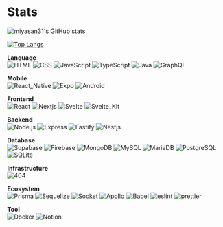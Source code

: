 # Stats

![miyasan31's GitHub stats](https://github-readme-stats.vercel.app/api?username=miyasan31&hide_title=true&count_private=true&theme=nightowl&show_icons=true")

[![Top Langs](https://github-readme-stats.vercel.app/api/top-langs/?username=miyasan31&hide_title=true&layout=compact&hide=html,CSS,Objective-C,Dockerfile,Ruby,Starlark,Shell&theme=nightowl)](https://github.com/anuraghazra/github-readme-stats)

**Language**  
![HTML](https://img.shields.io/badge/HTML-021627?style=for-the-badge&logo=html5&logoColor=E34F26)
![CSS](https://img.shields.io/badge/CSS-021627?style=for-the-badge&logo=css3&logoColor=1572B6)
![JavaScript](https://img.shields.io/badge/JavaScript-021627?style=for-the-badge&logo=javascript&logoColor=F7DF1E)
![TypeScript](https://img.shields.io/badge/TypeScript-021627?style=for-the-badge&logo=typescript&logoColor=007ACC)
![Java](https://img.shields.io/badge/Java-021627?style=for-the-badge&logo=java&logoColor=red)
![GraphQl](https://img.shields.io/badge/GraphQl-021627?style=for-the-badge&logo=graphql&logoColor=E10098)

**Mobile**  
![React_Native](https://img.shields.io/badge/React_Native-021627?style=for-the-badge&logo=react&logoColor=61DAFB)
![Expo](https://img.shields.io/badge/Expo-021627?style=for-the-badge&logo=expo&logoColor=white)
![Android](https://img.shields.io/badge/Android-021627?style=for-the-badge&logo=android-studio&logoColor=3DDC84)

**Frontend**  
![React](https://img.shields.io/badge/React-021627?style=for-the-badge&logo=react&logoColor=61DAFB)
![Nextjs](https://img.shields.io/badge/Nextjs-021627?style=for-the-badge&logo=nextdotjs&logoColor=white)
![Svelte](https://img.shields.io/badge/Svelte-021627?style=for-the-badge&logo=svelte&logoColor=FF3E00)
![Svelte_Kit](https://img.shields.io/badge/Svelte_Kit-021627?style=for-the-badge&logo=svelte&logoColor=A2A2A2)

**Backend**  
![Node.js](https://img.shields.io/badge/Node.js-021627?style=for-the-badge&logo=nodedotjs&logoColor=339933)
![Express](https://img.shields.io/badge/Express-021627?style=for-the-badge&logo=express&logoColor=white)
![Fastify](https://img.shields.io/badge/Fastify-021627?style=for-the-badge&logo=fastify&logoColor=white)
![Nestjs](https://img.shields.io/badge/Nestjs-021627?style=for-the-badge&logo=nestjs&logoColor=E0234E)

**Database**  
![Supabase](https://img.shields.io/badge/Supabase-021627?style=for-the-badge&logo=supabase&logoColor=24B47E)
![Firebase](https://img.shields.io/badge/firebase-021627?style=for-the-badge&logo=firebase&logoColor=ffca28)
![MongoDB](https://img.shields.io/badge/MongoDB-021627?style=for-the-badge&logo=mongodb&logoColor=13AA52)
![MySQL](https://img.shields.io/badge/MySQL-021627?style=for-the-badge&logo=mysql&logoColor=005C84)
![MariaDB](https://img.shields.io/badge/MariaDB-021627?style=for-the-badge&logo=mariadb&logoColor=003545)
![PostgreSQL](https://img.shields.io/badge/PostgreSQL-021627?style=for-the-badge&logo=postgresql&logoColor=316192)
![SQLite](https://img.shields.io/badge/SQLite-021627?style=for-the-badge&logo=sqlite&logoColor=07405E)

**Infrastructure**  
![404](https://img.shields.io/badge/404_NOT_FOUND-red?style=for-the-badge)

**Ecosystem**  
![Prisma](https://img.shields.io/badge/Prisma-021627?style=for-the-badge&logo=Prisma&logoColor=white)
![Sequelize](https://img.shields.io/badge/Sequelize-021627?style=for-the-badge&logo=Sequelize&logoColor=52B0E7)
![Socket](https://img.shields.io/badge/Socket.io-021627?&style=for-the-badge&logo=Socket.io&logoColor=white)
![Apollo](https://img.shields.io/badge/Apollo%20GraphQL-021627?&style=for-the-badge&logo=Apollo%20GraphQL&logoColor=311C87)
![Babel](https://img.shields.io/badge/Babel-021627?style=for-the-badge&logo=babel&logoColor=F9DC3E)
![eslint](https://img.shields.io/badge/eslint-021627?style=for-the-badge&logo=eslint&logoColor=3A33D1)
![prettier](https://img.shields.io/badge/prettier-021627?style=for-the-badge&logo=prettier&logoColor=F7BA3E)

**Tool**  
![Docker](https://img.shields.io/badge/Docker-021627?style=for-the-badge&logo=docker&logoColor=2CA5E0)
![Notion](https://img.shields.io/badge/Notion-021627?style=for-the-badge&logo=notion&logoColor=white)

<!-- ![Tailwind_CSS](https://img.shields.io/badge/Tailwind_CSS-021627?style=for-the-badge&logo=tailwind-css&logoColor=38B2AC)
![Chakra](https://img.shields.io/badge/Chakra--UI-021627?style=for-the-badge&logo=chakra-ui&logoColor=319795)
![Material](https://img.shields.io/badge/Material--UI-021627?style=for-the-badge&logo=material-ui&logoColor=0081CB) -->

<!-- ------------------------------------------------- -->

<!-- **lang**
![JavaScript](https://img.shields.io/badge/javascript-%23323330.svg?style=for-the-badge&logo=javascript&logoColor=%23F7DF1E)
![TypeScript](https://img.shields.io/badge/typescript-%23007ACC.svg?style=for-the-badge&logo=typescript&logoColor=white)
![GraphQL](https://img.shields.io/badge/-GraphQL-E10098?style=for-the-badge&logo=graphql&logoColor=white)
![Java](https://img.shields.io/badge/java-%23ED8B00.svg?style=for-the-badge&logo=java&logoColor=white)


**frontend**
![React](https://img.shields.io/badge/react-%2320232a.svg?style=for-the-badge&logo=react&logoColor=%2361DAFB)
![Next JS](https://img.shields.io/badge/Next-black?style=for-the-badge&logo=next.js&logoColor=white)
![Svelte](https://img.shields.io/badge/svelte-%23f1413d.svg?style=for-the-badge&logo=svelte&logoColor=white)

**backend**
![NodeJS](https://img.shields.io/badge/node.js-6DA55F?style=for-the-badge&logo=node.js&logoColor=white)
![Express.js](https://img.shields.io/badge/express.js-%23404d59.svg?style=for-the-badge&logo=express&logoColor=%2361DAFB)
![Fastify](https://img.shields.io/badge/fastify-%23000000.svg?style=for-the-badge&logo=fastify&logoColor=white)

**mobile**
![React Native](https://img.shields.io/badge/react_native-%2320232a.svg?style=for-the-badge&logo=react&logoColor=%2361DAFB)
![Expo](https://img.shields.io/badge/expo-1C1E24?style=for-the-badge&logo=expo&logoColor=#D04A37)


**ecosystem**
![TailwindCSS](https://img.shields.io/badge/tailwindcss-%2338B2AC.svg?style=for-the-badge&logo=tailwind-css&logoColor=white)
![MUI](https://img.shields.io/badge/MUI-%230081CB.svg?style=for-the-badge&logo=material-ui&logoColor=white)
![Chakra](https://img.shields.io/badge/chakra-%234ED1C5.svg?style=for-the-badge&logo=chakraui&logoColor=white)
![Prisma](https://img.shields.io/badge/Prisma-3982CE?style=for-the-badge&logo=Prisma&logoColor=white)
![Sequelize](https://img.shields.io/badge/Sequelize-52B0E7?style=for-the-badge&logo=Sequelize&logoColor=white)
![Socket.io](https://img.shields.io/badge/Socket.io-black?style=for-the-badge&logo=socket.io&badgeColor=010101)
![Apollo-GraphQL](https://img.shields.io/badge/-ApolloGraphQL-311C87?style=for-the-badge&logo=apollo-graphql)
![ESLint](https://img.shields.io/badge/ESLint-4B3263?style=for-the-badge&logo=eslint&logoColor=white)
![Babel](https://img.shields.io/badge/Babel-F9DC3e?style=for-the-badge&logo=babel&logoColor=black)

**db**
![Firebase](https://img.shields.io/badge/firebase-%23039BE5.svg?style=for-the-badge&logo=firebase)
![Supabase](https://img.shields.io/badge/Supabase-3ECF8E?style=for-the-badge&logo=supabase&logoColor=white)
![MariaDB](https://img.shields.io/badge/MariaDB-003545?style=for-the-badge&logo=mariadb&logoColor=white)
![MongoDB](https://img.shields.io/badge/MongoDB-%234ea94b.svg?style=for-the-badge&logo=mongodb&logoColor=white)
![MySQL](https://img.shields.io/badge/mysql-%2300f.svg?style=for-the-badge&logo=mysql&logoColor=white)
![Postgres](https://img.shields.io/badge/postgres-%23316192.svg?style=for-the-badge&logo=postgresql&logoColor=white)
![SQLite](https://img.shields.io/badge/sqlite-%2307405e.svg?style=for-the-badge&logo=sqlite&logoColor=white)

**tool**
![Docker](https://img.shields.io/badge/docker-%230db7ed.svg?style=for-the-badge&logo=docker&logoColor=white)
![Postman](https://img.shields.io/badge/Postman-FF6C37?style=for-the-badge&logo=postman&logoColor=white)
![Notion](https://img.shields.io/badge/Notion-%23000000.svg?style=for-the-badge&logo=notion&logoColor=white)
![Jira](https://img.shields.io/badge/jira-%230A0FFF.svg?style=for-the-badge&logo=jira&logoColor=white)
![Figma](https://img.shields.io/badge/figma-%23F24E1E.svg?style=for-the-badge&logo=figma&logoColor=white)
![Adobe After Effects](https://img.shields.io/badge/Adobe%20After%20Effects-9999FF.svg?style=for-the-badge&logo=Adobe%20After%20Effects&logoColor=white)
![Adobe Photoshop](https://img.shields.io/badge/adobephotoshop-%2331A8FF.svg?style=for-the-badge&logo=adobephotoshop&logoColor=white)
![Adobe Premiere Pro](https://img.shields.io/badge/Adobe%20Premiere%20Pro-9999FF.svg?style=for-the-badge&logo=Adobe%20Premiere%20Pro&logoColor=white) -->

<!-- <a target="_blank" rel="noopener noreferrer" href="https://camo.githubusercontent.com/a983e42375aa7c053efac5f4b959e3b1b84d9f68fd7ad715d1b26b11a7d1f75e/68747470733a2f2f696d672e736869656c64732e696f2f7374617469632f76313f6c6162656c3d4f53266d6573736167653d4d61634f53267374796c653d666c6174266c6f676f3d4170706c65266c6162656c436f6c6f723d32323237324526636f6c6f723d333136646361"><img src="https://camo.githubusercontent.com/a983e42375aa7c053efac5f4b959e3b1b84d9f68fd7ad715d1b26b11a7d1f75e/68747470733a2f2f696d672e736869656c64732e696f2f7374617469632f76313f6c6162656c3d4f53266d6573736167653d4d61634f53267374796c653d666c6174266c6f676f3d4170706c65266c6162656c436f6c6f723d32323237324526636f6c6f723d333136646361" alt="" data-canonical-src="https://img.shields.io/static/v1?label=OS&amp;message=MacOS&amp;style=flat&amp;logo=Apple&amp;labelColor=22272E&amp;color=316dca" style="max-width: 100%;"></a> <a target="_blank" rel="noopener noreferrer" href="https://camo.githubusercontent.com/4c73eaf935be0323db23199c3ca5c39500fa418d697cb9cf58b1649e628984c8/68747470733a2f2f696d672e736869656c64732e696f2f7374617469632f76313f6c6162656c3d456469746f72266d6573736167653d5653436f6465267374796c653d666c6174266c6f676f3d76697375616c2d73747564696f2d636f6465266c6162656c436f6c6f723d32323237324526636f6c6f723d333136646361"><img src="https://camo.githubusercontent.com/4c73eaf935be0323db23199c3ca5c39500fa418d697cb9cf58b1649e628984c8/68747470733a2f2f696d672e736869656c64732e696f2f7374617469632f76313f6c6162656c3d456469746f72266d6573736167653d5653436f6465267374796c653d666c6174266c6f676f3d76697375616c2d73747564696f2d636f6465266c6162656c436f6c6f723d32323237324526636f6c6f723d333136646361" alt="" data-canonical-src="https://img.shields.io/static/v1?label=Editor&amp;message=VSCode&amp;style=flat&amp;logo=visual-studio-code&amp;labelColor=22272E&amp;color=316dca" style="max-width: 100%;"></a> <a target="_blank" rel="noopener noreferrer" href="https://camo.githubusercontent.com/caf45e4ea9e5a88992224b0c172de7d76e959cffb7f4b35fb05cf599a1c2348c/68747470733a2f2f696d672e736869656c64732e696f2f7374617469632f76313f6c6162656c3d4c616e6775616765266d6573736167653d4a617661736372697074267374796c653d666c6174266c6f676f3d6a617661736372697074266c6162656c436f6c6f723d32323237324526636f6c6f723d333136646361"><img src="https://camo.githubusercontent.com/caf45e4ea9e5a88992224b0c172de7d76e959cffb7f4b35fb05cf599a1c2348c/68747470733a2f2f696d672e736869656c64732e696f2f7374617469632f76313f6c6162656c3d4c616e6775616765266d6573736167653d4a617661736372697074267374796c653d666c6174266c6f676f3d6a617661736372697074266c6162656c436f6c6f723d32323237324526636f6c6f723d333136646361" alt="" data-canonical-src="https://img.shields.io/static/v1?label=Language&amp;message=Javascript&amp;style=flat&amp;logo=javascript&amp;labelColor=22272E&amp;color=316dca" style="max-width: 100%;"></a>
<a target="_blank" rel="noopener noreferrer" href="https://camo.githubusercontent.com/dc3924af63ebd97bb60e403f75d0d9787db03f3e5d8e0a6b65ca4d6f330939c1/68747470733a2f2f696d672e736869656c64732e696f2f7374617469632f76313f6c6162656c3d4c616e6775616765266d6573736167653d54797065736372697074267374796c653d666c6174266c6f676f3d74797065736372697074266c6162656c436f6c6f723d32323237324526636f6c6f723d333136646361"><img src="https://camo.githubusercontent.com/dc3924af63ebd97bb60e403f75d0d9787db03f3e5d8e0a6b65ca4d6f330939c1/68747470733a2f2f696d672e736869656c64732e696f2f7374617469632f76313f6c6162656c3d4c616e6775616765266d6573736167653d54797065736372697074267374796c653d666c6174266c6f676f3d74797065736372697074266c6162656c436f6c6f723d32323237324526636f6c6f723d333136646361" alt="" data-canonical-src="https://img.shields.io/static/v1?label=Language&amp;message=Typescript&amp;style=flat&amp;logo=typescript&amp;labelColor=22272E&amp;color=316dca" style="max-width: 100%;"></a>
<a target="_blank" rel="noopener noreferrer" href="https://camo.githubusercontent.com/7c6862ee2eec6181685228b3e2a454d46f6e697b65d24436a5f705b7125ebc3b/68747470733a2f2f696d672e736869656c64732e696f2f7374617469632f76313f6c6162656c3d4c616e6775616765266d6573736167653d4a617661267374796c653d666c6174266c6f676f3d6a617661266c6162656c436f6c6f723d32323237324526636f6c6f723d333136646361"><img src="https://camo.githubusercontent.com/7c6862ee2eec6181685228b3e2a454d46f6e697b65d24436a5f705b7125ebc3b/68747470733a2f2f696d672e736869656c64732e696f2f7374617469632f76313f6c6162656c3d4c616e6775616765266d6573736167653d4a617661267374796c653d666c6174266c6f676f3d6a617661266c6162656c436f6c6f723d32323237324526636f6c6f723d333136646361" alt="" data-canonical-src="https://img.shields.io/static/v1?label=Language&amp;message=Java&amp;style=flat&amp;logo=java&amp;labelColor=22272E&amp;color=316dca" style="max-width: 100%;"></a> <a target="_blank" rel="noopener noreferrer" href="https://camo.githubusercontent.com/d70a9bed5186258dc073b678b499f61b1a0cb4baa20287be96fc2d7a206ba0e2/68747470733a2f2f696d672e736869656c64732e696f2f7374617469632f76313f6c6162656c3d4c696272617279266d6573736167653d5265616374267374796c653d666c6174266c6f676f3d7265616374266c6162656c436f6c6f723d32323237324526636f6c6f723d333136646361"><img src="https://camo.githubusercontent.com/d70a9bed5186258dc073b678b499f61b1a0cb4baa20287be96fc2d7a206ba0e2/68747470733a2f2f696d672e736869656c64732e696f2f7374617469632f76313f6c6162656c3d4c696272617279266d6573736167653d5265616374267374796c653d666c6174266c6f676f3d7265616374266c6162656c436f6c6f723d32323237324526636f6c6f723d333136646361" alt="" data-canonical-src="https://img.shields.io/static/v1?label=Library&amp;message=React&amp;style=flat&amp;logo=react&amp;labelColor=22272E&amp;color=316dca" style="max-width: 100%;"></a> <a target="_blank" rel="noopener noreferrer" href="https://camo.githubusercontent.com/3e1bfd1d46354df6045ebda71e97ec6f9acfae4e1284464b93b3a74c5bef63c1/68747470733a2f2f696d672e736869656c64732e696f2f7374617469632f76313f6c6162656c3d4c696272617279266d6573736167653d4e6f64656a73267374796c653d666c6174266c6f676f3d6e6f64652e6a73266c6162656c436f6c6f723d32323237324526636f6c6f723d333136646361"><img src="https://camo.githubusercontent.com/3e1bfd1d46354df6045ebda71e97ec6f9acfae4e1284464b93b3a74c5bef63c1/68747470733a2f2f696d672e736869656c64732e696f2f7374617469632f76313f6c6162656c3d4c696272617279266d6573736167653d4e6f64656a73267374796c653d666c6174266c6f676f3d6e6f64652e6a73266c6162656c436f6c6f723d32323237324526636f6c6f723d333136646361" alt="" data-canonical-src="https://img.shields.io/static/v1?label=Library&amp;message=Nodejs&amp;style=flat&amp;logo=node.js&amp;labelColor=22272E&amp;color=316dca" style="max-width: 100%;"></a> <a target="_blank" rel="noopener noreferrer" href="https://camo.githubusercontent.com/c28dbfaa136f167940ff2e1c4c39f04b5d560a40ebdb6d56dd401042567b8231/68747470733a2f2f696d672e736869656c64732e696f2f7374617469632f76313f6c6162656c3d4c696272617279266d6573736167653d4578706f267374796c653d666c6174266c6f676f3d6578706f266c6162656c436f6c6f723d32323237324526636f6c6f723d333136646361"><img src="https://camo.githubusercontent.com/c28dbfaa136f167940ff2e1c4c39f04b5d560a40ebdb6d56dd401042567b8231/68747470733a2f2f696d672e736869656c64732e696f2f7374617469632f76313f6c6162656c3d4c696272617279266d6573736167653d4578706f267374796c653d666c6174266c6f676f3d6578706f266c6162656c436f6c6f723d32323237324526636f6c6f723d333136646361" alt="" data-canonical-src="https://img.shields.io/static/v1?label=Library&amp;message=Expo&amp;style=flat&amp;logo=expo&amp;labelColor=22272E&amp;color=316dca" style="max-width: 100%;"></a> <a target="_blank" rel="noopener noreferrer" href="https://camo.githubusercontent.com/e959a6c8714ed9fd921af8bdb4aba743873818ea16e4272b4a757199bd1f33b2/68747470733a2f2f696d672e736869656c64732e696f2f7374617469632f76313f6c6162656c3d4c696272617279266d6573736167653d4e6578742e6a73267374796c653d666c6174266c6f676f3d6e6578742e6a73266c6162656c436f6c6f723d32323237324526636f6c6f723d333136646361"><img src="https://camo.githubusercontent.com/e959a6c8714ed9fd921af8bdb4aba743873818ea16e4272b4a757199bd1f33b2/68747470733a2f2f696d672e736869656c64732e696f2f7374617469632f76313f6c6162656c3d4c696272617279266d6573736167653d4e6578742e6a73267374796c653d666c6174266c6f676f3d6e6578742e6a73266c6162656c436f6c6f723d32323237324526636f6c6f723d333136646361" alt="" data-canonical-src="https://img.shields.io/static/v1?label=Library&amp;message=Next.js&amp;style=flat&amp;logo=next.js&amp;labelColor=22272E&amp;color=316dca" style="max-width: 100%;"></a> <a target="_blank" rel="noopener noreferrer" href="https://camo.githubusercontent.com/47b3b69ab32a37e02542c0027074d99ba745876157e014c60c56ef2d366912fe/68747470733a2f2f696d672e736869656c64732e696f2f7374617469632f76313f6c6162656c3d546f6f6c266d6573736167653d446f636b6572267374796c653d666c6174266c6f676f3d646f636b6572266c6162656c436f6c6f723d32323237324526636f6c6f723d333136646361"><img src="https://camo.githubusercontent.com/47b3b69ab32a37e02542c0027074d99ba745876157e014c60c56ef2d366912fe/68747470733a2f2f696d672e736869656c64732e696f2f7374617469632f76313f6c6162656c3d546f6f6c266d6573736167653d446f636b6572267374796c653d666c6174266c6f676f3d646f636b6572266c6162656c436f6c6f723d32323237324526636f6c6f723d333136646361" alt="" data-canonical-src="https://img.shields.io/static/v1?label=Tool&amp;message=Docker&amp;style=flat&amp;logo=docker&amp;labelColor=22272E&amp;color=316dca" style="max-width: 100%;"></a> <a target="_blank" rel="noopener noreferrer" href="https://camo.githubusercontent.com/6bf0bd6bcb4ab1e68190c4e57fdd420c0e020b5ce5c96441569b7745089b0ba3/68747470733a2f2f696d672e736869656c64732e696f2f7374617469632f76313f6c6162656c3d546f6f6c266d6573736167653d536c61636b267374796c653d666c6174266c6f676f3d736c61636b266c6162656c436f6c6f723d32323237324526636f6c6f723d333136646361"><img src="https://camo.githubusercontent.com/6bf0bd6bcb4ab1e68190c4e57fdd420c0e020b5ce5c96441569b7745089b0ba3/68747470733a2f2f696d672e736869656c64732e696f2f7374617469632f76313f6c6162656c3d546f6f6c266d6573736167653d536c61636b267374796c653d666c6174266c6f676f3d736c61636b266c6162656c436f6c6f723d32323237324526636f6c6f723d333136646361" alt="" data-canonical-src="https://img.shields.io/static/v1?label=Tool&amp;message=Slack&amp;style=flat&amp;logo=slack&amp;labelColor=22272E&amp;color=316dca" style="max-width: 100%;"></a> <a target="_blank" rel="noopener noreferrer" href="https://camo.githubusercontent.com/7bc45fd74210c9aee39976c9ab366484463c9c160a8265446f912b78a2eb4e4d/68747470733a2f2f696d672e736869656c64732e696f2f7374617469632f76313f6c6162656c3d546f6f6c266d6573736167653d4669676d61267374796c653d666c6174266c6f676f3d6669676d61266c6162656c436f6c6f723d32323237324526636f6c6f723d333136646361"><img src="https://camo.githubusercontent.com/7bc45fd74210c9aee39976c9ab366484463c9c160a8265446f912b78a2eb4e4d/68747470733a2f2f696d672e736869656c64732e696f2f7374617469632f76313f6c6162656c3d546f6f6c266d6573736167653d4669676d61267374796c653d666c6174266c6f676f3d6669676d61266c6162656c436f6c6f723d32323237324526636f6c6f723d333136646361" alt="" data-canonical-src="https://img.shields.io/static/v1?label=Tool&amp;message=Figma&amp;style=flat&amp;logo=figma&amp;labelColor=22272E&amp;color=316dca" style="max-width: 100%;"></a>
 <a target="_blank" rel="noopener noreferrer" href="https://camo.githubusercontent.com/20a85b1cb0890c32227afc08911d3c69febd77072d53040a6b6785bd4baf4908/68747470733a2f2f696d672e736869656c64732e696f2f7374617469632f76313f6c6162656c3d546f6f6c266d6573736167653d4a697261267374796c653d666c6174266c6f676f3d6a697261266c6162656c436f6c6f723d32323237324526636f6c6f723d333136646361"><img src="https://camo.githubusercontent.com/20a85b1cb0890c32227afc08911d3c69febd77072d53040a6b6785bd4baf4908/68747470733a2f2f696d672e736869656c64732e696f2f7374617469632f76313f6c6162656c3d546f6f6c266d6573736167653d4a697261267374796c653d666c6174266c6f676f3d6a697261266c6162656c436f6c6f723d32323237324526636f6c6f723d333136646361" alt="" data-canonical-src="https://img.shields.io/static/v1?label=Tool&amp;message=Jira&amp;style=flat&amp;logo=jira&amp;labelColor=22272E&amp;color=316dca" style="max-width: 100%;"></a> <a target="_blank" rel="noopener noreferrer" href="https://camo.githubusercontent.com/1384ea444c392fd79c3e39c69b0194e946e5d37490b225f873900f61d483c4ee/68747470733a2f2f696d672e736869656c64732e696f2f7374617469632f76313f6c6162656c3d546f6f6c266d6573736167653d56657263656c267374796c653d666c6174266c6f676f3d76657263656c266c6162656c436f6c6f723d32323237324526636f6c6f723d333136646361"><img src="https://camo.githubusercontent.com/1384ea444c392fd79c3e39c69b0194e946e5d37490b225f873900f61d483c4ee/68747470733a2f2f696d672e736869656c64732e696f2f7374617469632f76313f6c6162656c3d546f6f6c266d6573736167653d56657263656c267374796c653d666c6174266c6f676f3d76657263656c266c6162656c436f6c6f723d32323237324526636f6c6f723d333136646361" alt="" data-canonical-src="https://img.shields.io/static/v1?label=Tool&amp;message=Vercel&amp;style=flat&amp;logo=vercel&amp;labelColor=22272E&amp;color=316dca" style="max-width: 100%;"></a> -->
